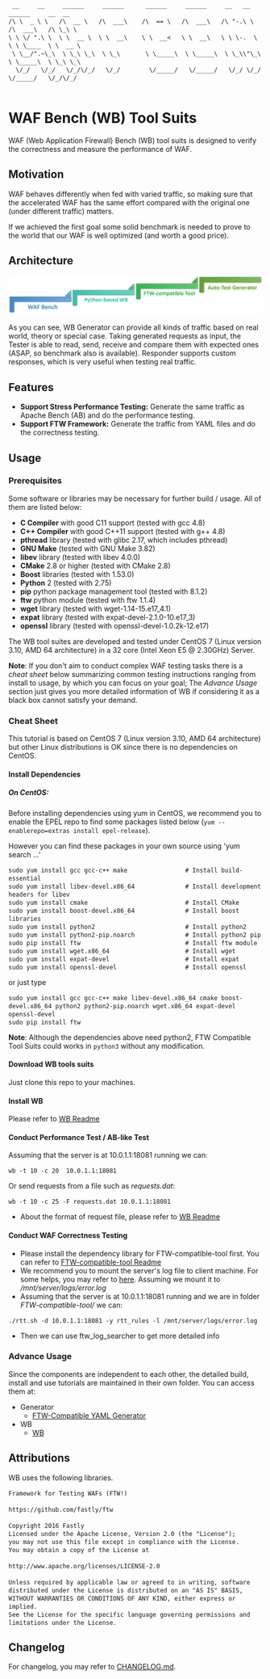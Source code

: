 ```
 __     __     ______     ______      ______     ______     __   __     ______     __  __    
/\ \  _ \ \   /\  __ \   /\  ___\    /\  == \   /\  ___\   /\ "-.\ \   /\  ___\   /\ \_\ \   
\ \ \/ ".\ \  \ \  __ \  \ \  __\    \ \  __<   \ \  __\   \ \ \-.  \  \ \ \____  \ \  __ \  
 \ \__/".~\_\  \ \_\ \_\  \ \_\       \ \_____\  \ \_____\  \ \_\\"\_\  \ \_____\  \ \_\ \_\ 
  \/_/   \/_/   \/_/\/_/   \/_/        \/_____/   \/_____/   \/_/ \/_/   \/_____/   \/_/\/_/ 
                                                                                             
```

# WAF Bench (WB) Tool Suits

WAF (Web Application Firewall) Bench (WB) tool suits is designed to verify the correctness and measure the performance of WAF.

## Motivation

WAF behaves differently when fed with varied traffic, so making sure that the accelerated WAF has the same effort compared with the original one (under different traffic) matters.

If we achieved the first goal some solid benchmark is needed to prove to the world that our WAF is well optimized (and worth a good price).

## Architecture

![Architecture](./Architecture.png)

As you can see, WB Generator can provide all kinds of traffic based on real world, theory or special case. Taking generated requests as input, the Tester is able to read, send, receive and compare them with expected ones (ASAP, so benchmark also is available). Responder supports custom responses, which is very useful when testing real traffic.

## Features

- **Support Stress Performance Testing:** Generate the same traffic as Apache Bench (AB) and do the performance testing.
- **Support FTW Framework:** Generate the traffic from YAML files and do the correctness testing. 

## Usage

### Prerequisites

Some software or libraries may be necessary for further build / usage. All of them are listed below:

- **C Compiler** with good C11 support (tested with gcc 4.8)
- **C++ Compiler** with good C++11 support (tested with g++ 4.8)
- **pthread** library (tested with glibc 2.17, which includes pthread)
- **GNU Make** (tested with GNU Make 3.82)
- **libev** library (tested with libev 4.0.0)
- **CMake** 2.8 or higher (tested with CMake 2.8)
- **Boost** libraries (tested with 1.53.0)
- **Python** 2 (tested with 2.75)
- **pip** python package management tool (tested with 8.1.2)
- **ftw** python module (tested with ftw 1.1.4)
- **wget** library (tested with wget-1.14-15.e17_4.1)
- **expat** library (tested with expat-devel-2.1.0-10.e17_3)
- **openssl** library (tested with openssl-devel-1.0.2k-12.e17)

The WB tool suites are developed and tested under CentOS 7 (Linux version 3.10, AMD 64 architecture) in a 32 core (Intel Xeon E5 @ 2.30GHz) Server.

**Note**: If you don't aim to conduct complex WAF testing tasks there is a *cheat sheet* below summarizing common testing instructions ranging from install to usage, by which you can focus on your goal; The *Advance Usage* section just gives you more detailed information of WB if considering it as a black box cannot satisfy your demand.

### Cheat Sheet

This tutorial is based on CentOS 7 (Linux version 3.10, AMD 64 architecture) but other Linux distributions is OK since there is no dependencies on CentOS.

#### Install Dependencies

##### On CentOS:

Before installing dependencies using yum in CentOS, we recommend you to enable the EPEL repo to find some packages listed below (`yum --enablerepo=extras install epel-release`).

However you can find these packages in your own source using 'yum search ...'

```
sudo yum install gcc gcc-c++ make                # Install build-essential
sudo yum install libev-devel.x86_64              # Install development headers for libev
sudo yum install cmake                           # Install CMake
sudo yum install boost-devel.x86_64              # Install boost libraries
sudo yum install python2                         # Install python2
sudo yum install python2-pip.noarch              # Install python2 pip
sudo pip install ftw                             # Install ftw module
sudo yum install wget.x86_64                     # Install wget
sudo yum install expat-devel                     # Install expat
sudo yum install openssl-devel                   # Install openssl
```

or just type

```
sudo yum install gcc gcc-c++ make libev-devel.x86_64 cmake boost-devel.x86_64 python2 python2-pip.noarch wget.x86_64 expat-devel openssl-devel
sudo pip install ftw
```

**Note**: Although the dependencies above need python2, FTW Compatible Tool Suits could works in `python3` without any modification.

#### Download WB tools suits 

Just clone this repo to your machines.

#### Install WB

Please refer to [WB Readme](./wb/README.md)

#### Conduct Performance Test / AB-like Test

Assuming that the server is at 10.0.1.1:18081 running we can:

```
wb -t 10 -c 20  10.0.1.1:18081
```

Or send requests from a file such as *requests.dat*:

```
wb -t 10 -c 25 -F requests.dat 10.0.1.1:18081
```

* About the format of request file, please refer to [WB Readme](./wb/README.md)

#### Conduct WAF Correctness Testing

* Please install the dependency library for FTW-compatible-tool first. You can refer to [FTW-compatible-tool Readme](./FTW-compatible-tool/README.md)
* We recommend you to mount the server's log file to client machine. For some helps, you may refer to [here](https://unix.stackexchange.com/questions/62677/best-way-to-mount-remote-folder). Assuming we mount it to */mnt/server/logs/error.log* 
* Assuming that the server is at 10.0.1.1:18081 running and we are in folder *FTW-compatible-tool/* we can:

```
./rtt.sh -d 10.0.1.1:18081 -y rtt_rules -l /mnt/server/logs/error.log
```

* Then we can use ftw_log_searcher to get more detailed info

### Advance Usage

Since the components are independent to each other, the detailed build, install and use tutorials are maintained in their own folder. You can access them at:

* Generator
  * [FTW-Compatible YAML Generator](./FTW-compatible-tool/README.md)
* WB
  * [WB](./wb/README.md)

## Attributions

WB uses the following libraries.

```
Framework for Testing WAFs (FTW!)

https://github.com/fastly/ftw

Copyright 2016 Fastly
Licensed under the Apache License, Version 2.0 (the "License");
you may not use this file except in compliance with the License.
You may obtain a copy of the License at

http://www.apache.org/licenses/LICENSE-2.0

Unless required by applicable law or agreed to in writing, software
distributed under the License is distributed on an "AS IS" BASIS,
WITHOUT WARRANTIES OR CONDITIONS OF ANY KIND, either express or implied.
See the License for the specific language governing permissions and
limitations under the License.
```

## Changelog

For changelog, you may refer to [CHANGELOG.md](CHANGELOG.md).
